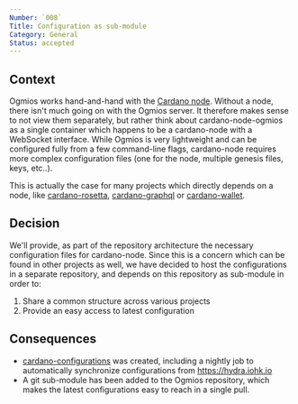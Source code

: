 ```yaml
---
Number: `008`
Title: Configuration as sub-module
Category: General
Status: accepted 
---
```


<!-- ADR template adapted from Michael Nygard's -->

## Context

<!-- What is the issue that we're seeing that is motivating this decision or change? -->

Ogmios works hand-and-hand with the [Cardano node](https://github.com/input-output-hk/cardano-node). Without a node, there isn't much going on with the Ogmios server. It therefore makes sense to not view them separately, but rather think about cardano-node-ogmios as a single container which happens to be a cardano-node with a WebSocket interface. While Ogmios is very lightweight and can be configured fully from a few command-line flags, cardano-node requires more complex configuration files (one for the node, multiple genesis files, keys, etc..). 

This is actually the case for many projects which directly depends on a node, like [cardano-rosetta](https://github.com/input-output-hk/cardano-rosetta), [cardano-graphql](https://github.com/input-output-hk/cardano-graphql) or [cardano-wallet](https://github.com/input-output-hk/cardano-wallet). 

## Decision

<!-- What is the change that we're proposing and/or doing? -->

We'll provide, as part of the repository architecture the necessary configuration files for cardano-node. Since this is a concern which can be found in other projects as well, we have decided to host the configurations in a separate repository, and depends on this repository as sub-module in order to:

1. Share a common structure across various projects
2. Provide an easy access to latest configuration 

## Consequences

<!-- What becomes easier or more difficult to do because of this change? -->

- [cardano-configurations](https://github.com/input-output-hk/cardano-configurations) was created, including a nightly job to automatically synchronize configurations from https://hydra.iohk.io
- A git sub-module has been added to the Ogmios repository, which makes the latest configurations easy to reach in a single pull. 
